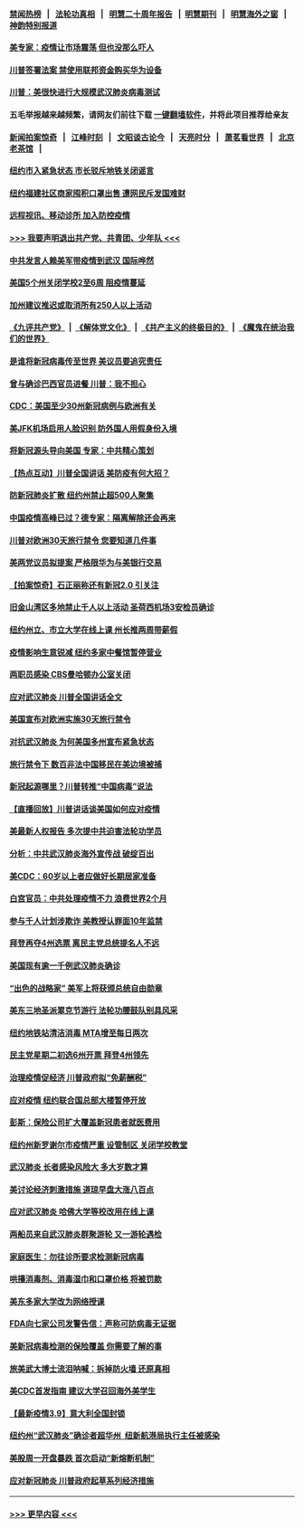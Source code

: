 #### [禁闻热榜](热点新闻.md?=0)  &nbsp;&nbsp;|&nbsp;&nbsp; [法轮功真相](https://github.com/gfw-breaker/truth/blob/master/README.md?=0) &nbsp;&nbsp;|&nbsp;&nbsp; [明慧二十周年报告](https://github.com/gfw-breaker/mh-reports/blob/master/README.md?=0) &nbsp;&nbsp;|&nbsp;&nbsp;[明慧期刊](https://github.com/gfw-breaker/mh-qikan) &nbsp;&nbsp;|&nbsp;&nbsp; [明慧海外之窗](https://github.com/gfw-breaker/mh-news/blob/master/README.md?=0) &nbsp;&nbsp;|&nbsp;&nbsp; [神韵特别报道](https://github.com/gfw-breaker/mh-news/blob/master/shenyun.md?=0)
#### [美专家：疫情让市场震荡 但也没那么吓人](../pages/nsc412/n11938573.md?t=03140402) 
#### [川普签署法案 禁使用联邦资金购买华为设备](../pages/nsc412/n11938279.md?t=03140402) 
#### [川普：美很快进行大规模武汉肺炎病毒测试](../pages/nsc412/n11938523.md?t=03140402) 
#### 五毛举报越来越频繁，请网友们前往下载 [一键翻墙软件](https://github.com/gfw-breaker/ssr-accounts)，并将此项目推荐给亲友
#### [新闻拍案惊奇](https://github.com/gfw-breaker/banned-news/blob/master/pages/link4.md) &nbsp;&nbsp;|&nbsp;&nbsp; [江峰时刻](https://github.com/gfw-breaker/banned-news/blob/master/pages/link4.md) &nbsp;&nbsp;|&nbsp;&nbsp; [文昭谈古论今](https://github.com/gfw-breaker/banned-news/blob/master/pages/link4.md) &nbsp;&nbsp;|&nbsp;&nbsp; [天亮时分](https://github.com/gfw-breaker/banned-news/blob/master/pages/link4.md) &nbsp;&nbsp;|&nbsp;&nbsp; [萧茗看世界](https://github.com/gfw-breaker/banned-news/blob/master/pages/link4.md) &nbsp;&nbsp;|&nbsp;&nbsp; [北京老茶馆](https://github.com/gfw-breaker/banned-news/blob/master/pages/link4.md) &nbsp;&nbsp;|&nbsp;&nbsp; 
#### [纽约市入紧急状态  市长驳斥地铁关闭谣言](../pages/nsc412/n11937384.md?t=03140402) 
#### [纽约福建社区商家囤积口罩出售 遭网民斥发国难财](../pages/nsc412/n11937354.md?t=03140402) 
#### [远程视讯、移动诊所  加入防控疫情](../pages/nsc412/n11937370.md?t=03140402) 
#### [>>> 我要声明退出共产党、共青团、少年队 <<<](https://github.com/begood0513/goodnews/blob/master/quit/letter.md) 
#### [中共发言人赖美军带疫情到武汉 国际哗然](../pages/nsc412/n11936484.md?t=03140402) 
#### [美国5个州关闭学校2至6周 阻疫情蔓延](../pages/nsc412/n11937190.md?t=03140402) 
#### [加州建议推迟或取消所有250人以上活动](../pages/nsc412/n11937373.md?t=03140402) 
#### [《九评共产党》](https://github.com/begood0513/9ping.md/blob/master/README.md) &nbsp;|&nbsp; [《解体党文化》](../../../../jtdwh.md/blob/master/README.md)  &nbsp;|&nbsp; [《共产主义的终极目的》](../../../../gczydzjmd.md/blob/master/README.md) &nbsp;|&nbsp; [《魔鬼在统治我们的世界》](../../../../mgztzwmdsj.md/blob/master/README.md) 
#### [是谁将新冠病毒传至世界 美议员要追究责任](../pages/nsc412/n11936827.md?t=03140402) 
#### [曾与确诊巴西官员进餐 川普：我不担心](../pages/nsc412/n11936958.md?t=03140402) 
#### [CDC：美国至少30州新冠病例与欧洲有关](../pages/nsc412/n11936623.md?t=03140402) 
#### [美JFK机场启用人脸识别 防外国人用假身份入境](../pages/nsc412/n11936511.md?t=03140402) 
#### [将新冠源头导向美国 专家：中共精心策划](../pages/nsc412/n11936432.md?t=03140402) 
#### [【热点互动】川普全国讲话 美防疫有何大招？](../pages/nsc412/n11936288.md?t=03140402) 
#### [防新冠肺炎扩散 纽约州禁止超500人聚集](../pages/nsc412/n11936400.md?t=03140402) 
#### [中国疫情高峰已过？德专家：隔离解除还会再来](../pages/nsc412/n11935994.md?t=03140402) 
#### [川普对欧洲30天旅行禁令 您要知道几件事](../pages/nsc412/n11935870.md?t=03140402) 
#### [美两党议员拟提案 严格限华为与美银行交易](../pages/nsc412/n11935733.md?t=03140402) 
#### [【拍案惊奇】石正丽称还有新冠2.0 引关注](../pages/nsc412/n11934119.md?t=03140402) 
#### [旧金山湾区多地禁止千人以上活动  圣荷西机场3安检员确诊](../pages/nsc412/n11934646.md?t=03140402) 
#### [纽约州立、市立大学在线上课 州长推两周带薪假](../pages/nsc412/n11934353.md?t=03140402) 
#### [疫情影响生意锐减  纽约多家中餐馆暂停营业](../pages/nsc412/n11934327.md?t=03140402) 
#### [两职员感染  CBS曼哈顿办公室关闭](../pages/nsc412/n11934324.md?t=03140402) 
#### [应对武汉肺炎 川普全国讲话全文](../pages/nsc412/n11934150.md?t=03140402) 
#### [美国宣布对欧洲实施30天旅行禁令](../pages/nsc412/n11933815.md?t=03140402) 
#### [对抗武汉肺炎 为何美国多州宣布紧急状态](../pages/nsc412/n11933167.md?t=03140402) 
#### [旅行禁令下 数百非法中国移民在美边境被捕](../pages/nsc412/n11933581.md?t=03140402) 
#### [新冠起源哪里？川普转推“中国病毒”说法](../pages/nsc412/n11933596.md?t=03140402) 
#### [【直播回放】川普讲话谈美国如何应对疫情](../pages/nsc412/n11933533.md?t=03140402) 
#### [美最新人权报告 多次提中共迫害法轮功学员](../pages/nsc412/n11933487.md?t=03140402) 
#### [分析：中共武汉肺炎海外宣传战 破绽百出](../pages/nsc412/n11933338.md?t=03140402) 
#### [美CDC：60岁以上者应做好长期居家准备](../pages/nsc412/n11933128.md?t=03140402) 
#### [白宫官员：中共处理疫情不力 浪费世界2个月](../pages/nsc412/n11932744.md?t=03140402) 
#### [参与千人计划涉欺诈 美教授认罪面10年监禁](../pages/nsc412/n11932927.md?t=03140402) 
#### [拜登再夺4州选票 离民主党总统提名人不远](../pages/nsc412/n11932668.md?t=03140402) 
#### [美国现有逾一千例武汉肺炎确诊](../pages/nsc412/n11932451.md?t=03140402) 
#### [“出色的战略家” 美军上将获颁总统自由勋章](../pages/nsc412/n11932193.md?t=03140402) 
#### [美东三地圣派翠克节游行  法轮功腰鼓队别具风采](../pages/nsc412/n11931646.md?t=03140402) 
#### [纽约地铁站清洁消毒  MTA增至每日两次](../pages/nsc412/n11931570.md?t=03140402) 
#### [民主党星期二初选6州开票 拜登4州领先](../pages/nsc412/n11931114.md?t=03140402) 
#### [治理疫情促经济 川普政府拟“免薪酬税”](../pages/nsc412/n11931088.md?t=03140402) 
#### [应对疫情 纽约联合国总部大楼暂停开放](../pages/nsc412/n11930658.md?t=03140402) 
#### [彭斯：保险公司扩大覆盖新冠患者就医费用](../pages/nsc412/n11930726.md?t=03140402) 
#### [纽约州新罗谢尔市疫情严重  设管制区 关闭学校教堂](../pages/nsc412/n11930740.md?t=03140402) 
#### [武汉肺炎 长者感染风险大 多大岁数才算](../pages/nsc412/n11930449.md?t=03140402) 
#### [美讨论经济刺激措施 道琼早盘大涨八百点](../pages/nsc412/n11930191.md?t=03140402) 
#### [应对武汉肺炎 哈佛大学等校改用在线上课](../pages/nsc412/n11930193.md?t=03140402) 
#### [两船员来自武汉肺炎群聚游轮 又一游轮遇检](../pages/nsc412/n11929594.md?t=03140402) 
#### [家庭医生：勿往诊所要求检测新冠病毒](../pages/nsc412/n11928883.md?t=03140402) 
#### [哄擡消毒剂、消毒湿巾和口罩价格  将被罚款](../pages/nsc412/n11928907.md?t=03140402) 
#### [美东多家大学改为网络授课](../pages/nsc412/n11928896.md?t=03140402) 
#### [FDA向七家公司发警告信：声称可防病毒无证据](../pages/nsc412/n11928912.md?t=03140402) 
#### [美新冠病毒检测的保险覆盖 你需要了解的事](../pages/nsc412/n11928755.md?t=03140402) 
#### [旅美武大博士流泪呐喊：拆掉防火墙 还原真相](../pages/nsc412/n11928097.md?t=03140402) 
#### [美CDC首发指南 建议大学召回海外美学生](../pages/nsc412/n11928060.md?t=03140402) 
#### [【最新疫情3.9】意大利全国封锁](../pages/nsc412/n11925735.md?t=03140402) 
#### [纽约州“武汉肺炎”确诊者超华州  纽新航港局执行主任被感染](../pages/nsc412/n11927714.md?t=03140402) 
#### [美股周一开盘暴跌 首次启动“新熔断机制”](../pages/nsc412/n11927447.md?t=03140402) 
#### [应对新冠肺炎 川普政府起草系列经济措施](../pages/nsc412/n11927327.md?t=03140402) 

----
#### [ >>> 更早内容 <<< ](../indexes/nsc412-earlier.md)
